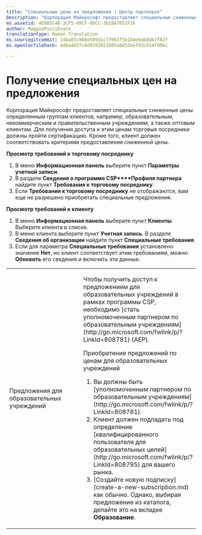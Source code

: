 ```yaml
---
title: "Специальные цены на предложения | Центр партнеров"
Description: "Корпорация Майкрософт предоставляет специальные сниженные цены определенным группам клиентов, например, образовательным, некоммерческим и правительственным учреждениям, а также оптовым клиентам."
ms.assetid: 4E085C48-3CF5-49CF-9DCC-3D18A7051F1F
author: MaggiePucciEvans
translationtype: Human Translation
ms.sourcegitcommit: 14ba85c868e59dd1c77063f5b1b0e9ab8db7f82f
ms.openlocfilehash: 8dba4037c4d9703922b05a9d52eef93c914f49bc

---
```


# Получение специальных цен на предложения


Корпорация Майкрософт предоставляет специальные сниженные цены определенным группам клиентов, например, образовательным, некоммерческим и правительственным учреждениям, а также оптовым клиентам. Для получения доступа к этим ценам торговые посредники должны пройти сертификацию. Кроме того, клиент должен соответствовать критериям предоставления сниженной цены.

**Просмотр требований к торговому посреднику**

1.  В меню **Информационная панель** выберите пункт **Параметры учетной записи**.
2.  В разделе **Сведения о программе CSP****Профиля партнера** найдите пункт **Требования к торговому посреднику**.
3.  Если **Требования к торговому посреднику** не отображаются, вам еще не разрешено приобретать специальные предложения.

**Просмотр требований к клиенту**

1.  В меню **Информационная панель** выберите пункт **Клиенты**. Выберите клиента в списке.
2.  В меню клиента выберите пункт **Учетная запись**. В разделе **Сведения об организации** найдите пункт **Специальные требования**.
3.  Если для параметра **Специальные требования** установлено значение **Нет**, но клиент соответствует этим требованиям, можно **Обновить** его сведения и включить эти данные.

<table>
<colgroup>
<col width="50%" />
<col width="50%" />
</colgroup>
<tbody>
<tr class="odd">
<td><p>Предложения для образовательных учреждений</p></td>
<td><p>Чтобы получить доступ к предложениям для образовательных учреждений в рамках программы CSP, необходимо [стать уполномоченным партнером по образовательным учреждениям](http://go.microsoft.com/fwlink/p/?LinkId=808781) (AEP).</p>
<p>Приобретение предложений по ценам для образовательных учреждений</strong></p>
<ol>
<li>Вы должны быть [уполномоченным партнером по образовательным учреждениям](http://go.microsoft.com/fwlink/p/?LinkId=808781).</li>
<li>Клиент должен подпадать под определение [квалифицированного пользователя для образовательных целей](http://go.microsoft.com/fwlink/p/?LinkId=808795) для вашего рынка.</li>
<li>
          [Создайте новую подписку](create-a-new-subscription.md) как обычно. Однако, выбирая предложение из каталога, делайте это на вкладке <strong>Образование</strong>.</li>
</ol></td>
</tr>
</tbody>
</table>

 

 

 






<!--HONumber=Nov16_HO4-->


